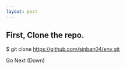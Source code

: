 ```yaml
---
layout: post
---
```


## First, Clone the repo.

$ git clone https://github.com/sinban04/env.git

Go Next (Down)
